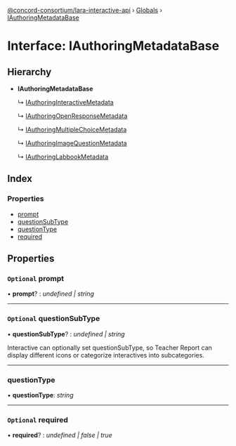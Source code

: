 [@concord-consortium/lara-interactive-api](../README.md) › [Globals](../globals.md) › [IAuthoringMetadataBase](iauthoringmetadatabase.md)

# Interface: IAuthoringMetadataBase

## Hierarchy

* **IAuthoringMetadataBase**

  ↳ [IAuthoringInteractiveMetadata](iauthoringinteractivemetadata.md)

  ↳ [IAuthoringOpenResponseMetadata](iauthoringopenresponsemetadata.md)

  ↳ [IAuthoringMultipleChoiceMetadata](iauthoringmultiplechoicemetadata.md)

  ↳ [IAuthoringImageQuestionMetadata](iauthoringimagequestionmetadata.md)

  ↳ [IAuthoringLabbookMetadata](iauthoringlabbookmetadata.md)

## Index

### Properties

* [prompt](iauthoringmetadatabase.md#optional-prompt)
* [questionSubType](iauthoringmetadatabase.md#optional-questionsubtype)
* [questionType](iauthoringmetadatabase.md#questiontype)
* [required](iauthoringmetadatabase.md#optional-required)

## Properties

### `Optional` prompt

• **prompt**? : *undefined | string*

___

### `Optional` questionSubType

• **questionSubType**? : *undefined | string*

Interactive can optionally set questionSubType, so Teacher Report can display different icons
or categorize interactives into subcategories.

___

###  questionType

• **questionType**: *string*

___

### `Optional` required

• **required**? : *undefined | false | true*
